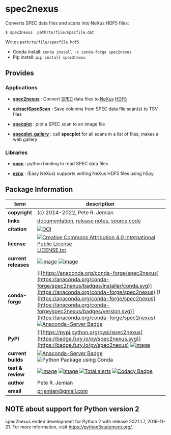 # spec2nexus

Converts SPEC data files and scans into NeXus HDF5 files:

    $ spec2nexus  path/to/file/specfile.dat

Writes `path/to/file/specfile.hdf5`

- Conda install:  `conda install -c conda-forge spec2nexus`
- Pip install:  `pip install spec2nexus`

## Provides

### Applications

- [**spec2nexus**](https://prjemian.github.io/spec2nexus/spec2nexus.html) :
  Convert [SPEC](https://certif.com) data
  files to [NeXus](https://nexusformat.org) [HDF5](https://hdfgroup.org)

- [**extractSpecScan**](https://prjemian.github.io/spec2nexus/extractSpecScan.html) :
  Save columns from SPEC data file scan(s) to TSV files

- [**specplot**](https://prjemian.github.io/spec2nexus/specplot.html) :
  plot a SPEC scan to an image file

- [**specplot\_gallery**](https://prjemian.github.io/spec2nexus/specplot_gallery.html) :
  call **specplot** for all scans in a list of files, makes a web gallery

### Libraries

- [**spec**](https://prjemian.github.io/spec2nexus/spec.html) :
  python binding to read SPEC data files

- [**eznx**](https://prjemian.github.io/spec2nexus/eznx.html) :
  (Easy NeXus) supports writing NeXus HDF5 files using h5py

## Package Information

term | description
--- | ---
**copyright** | (c) 2014-2022, Pete R. Jemian
**links** | [documentation](https://prjemian.github.io/spec2nexus),  [release notes](https://github.com/prjemian/spec2nexus/wiki/Release-Notes),  [source code](https://github.com/prjemian/spec2nexus)
**citation** | [![DOI](https://zenodo.org/badge/DOI/10.5281/zenodo.6264513.svg)](https://doi.org/10.5281/zenodo.6264513)
**license** | [![Creative Commons Attribution 4.0 International Public License](https://anaconda.org/conda-forge/spec2nexus/badges/license.svg)](https://prjemian.github.io/spec2nexus/license.html)  [LICENSE.txt](https://prjemian.github.io/spec2nexus/license.html)
**current releases** | [![image](https://img.shields.io/github/tag/prjemian/spec2nexus.svg)](https://github.com/prjemian/spec2nexus/tags)    [![image](https://img.shields.io/github/release/prjemian/spec2nexus.svg)](https://github.com/prjemian/spec2nexus/releases)
**conda-forge** | [![https://anaconda.org/conda-forge/spec2nexus](https://anaconda.org/conda-forge/spec2nexus/badges/installer/conda.svg)](https://anaconda.org/conda-forge/spec2nexus)    [![https://anaconda.org/conda-forge/spec2nexus](https://anaconda.org/conda-forge/spec2nexus/badges/version.svg)](https://anaconda.org/conda-forge/spec2nexus)   [![Anaconda-Server Badge](https://anaconda.org/conda-forge/spec2nexus/badges/latest_release_date.svg)](https://anaconda.org/conda-forge/spec2nexus)
**PyPI** | [![https://pypi.python.org/pypi/spec2nexus](https://badge.fury.io/py/spec2nexus.svg)](https://badge.fury.io/py/spec2nexus)    [![image](https://img.shields.io/pypi/v/spec2nexus.svg)](https://pypi.python.org/pypi/spec2nexus/)
**current builds** | [![Anaconda-Server Badge](https://anaconda.org/conda-forge/spec2nexus/badges/platforms.svg)](https://anaconda.org/conda-forge/spec2nexus)   ![Python Package using Conda](https://github.com/prjemian/spec2nexus/workflows/Python%20Package%20using%20Conda/badge.svg)
**test & review** | [![image](https://img.shields.io/pypi/pyversions/spec2nexus.svg)](https://pypi.python.org/pypi/spec2nexus)   [![image](https://coveralls.io/repos/github/prjemian/spec2nexus/badge.svg?branch=master)](https://coveralls.io/github/prjemian/spec2nexus?branch=master)    [![Total alerts](https://img.shields.io/lgtm/alerts/g/prjemian/spec2nexus.svg?logo=lgtm&logoWidth=18)](https://lgtm.com/projects/g/prjemian/spec2nexus/alerts/)   [![Codacy Badge](https://app.codacy.com/project/badge/Grade/58888d7def9e4cedb167b94c8fe53a26)](https://www.codacy.com/gh/prjemian/spec2nexus/dashboard?utm_source=github.com&amp;utm_medium=referral&amp;utm_content=prjemian/spec2nexus&amp;utm_campaign=Badge_Grade)
**author** | Pete R. Jemian
**email** | prjemian@gmail.com

## NOTE about support for Python version 2

spec2nexus ended development for Python 2 with release 2021.1.7, 2019-11-21.
For more information, visit https://python3statement.org/.
